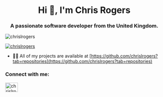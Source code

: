 <h1 align="center">Hi 👋, I'm Chris Rogers</h1>
<h3 align="center">A passionate software developer from the United Kingdom.</h3>

<p align="left"> <img src="https://komarev.com/ghpvc/?username=chrislrogers&label=Profile%20views&color=0e75b6&style=flat" alt="chrislrogers" /> </p>

<p align="left"> <a href="https://github.com/ryo-ma/github-profile-trophy"><img src="https://github-profile-trophy.vercel.app/?username=chrislrogers" alt="chrislrogers" /></a> </p>

- 👨‍💻 All of my projects are available at [https://github.com/chrislrogers?tab=repositories](https://github.com/chrislrogers?tab=repositories)

<h3 align="left">Connect with me:</h3>
<p align="left">
<a href="https://codepen.io/chrislrogers" target="blank"><img align="center" src="https://raw.githubusercontent.com/rahuldkjain/github-profile-readme-generator/master/src/images/icons/Social/codepen.svg" alt="chrislrogers" height="30" width="40" /></a>
</p>

